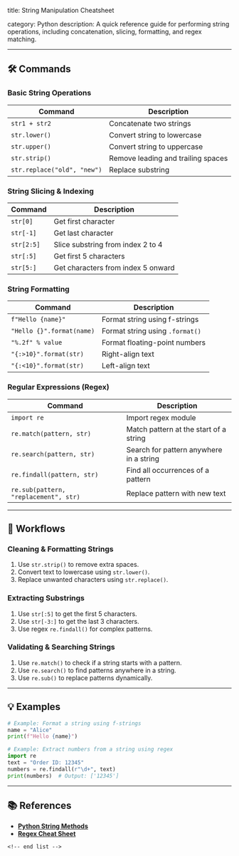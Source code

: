 title: String Manipulation Cheatsheet

category: Python
description: A quick reference guide for performing string operations, including concatenation, slicing, formatting, and regex matching.

---

## 🛠️ Commands

### **Basic String Operations**

| Command                       | Description                        |
| ----------------------------- | ---------------------------------- |
| `str1 + str2`               | Concatenate two strings            |
| `str.lower()`               | Convert string to lowercase        |
| `str.upper()`               | Convert string to uppercase        |
| `str.strip()`               | Remove leading and trailing spaces |
| `str.replace("old", "new")` | Replace substring                  |

### **String Slicing & Indexing**

| Command      | Description                        |
| ------------ | ---------------------------------- |
| `str[0]`   | Get first character                |
| `str[-1]`  | Get last character                 |
| `str[2:5]` | Slice substring from index 2 to 4  |
| `str[:5]`  | Get first 5 characters             |
| `str[5:]`  | Get characters from index 5 onward |

### **String Formatting**

| Command                     | Description                       |
| --------------------------- | --------------------------------- |
| `f"Hello {name}"`         | Format string using f-strings     |
| `"Hello {}".format(name)` | Format string using `.format()` |
| `"%.2f" % value`          | Format floating-point numbers     |
| `"{:>10}".format(str)`    | Right-align text                  |
| `"{:<10}".format(str)`    | Left-align text                   |

### **Regular Expressions (Regex)**

| Command                                 | Description                             |
| --------------------------------------- | --------------------------------------- |
| `import re`                           | Import regex module                     |
| `re.match(pattern, str)`              | Match pattern at the start of a string  |
| `re.search(pattern, str)`             | Search for pattern anywhere in a string |
| `re.findall(pattern, str)`            | Find all occurrences of a pattern       |
| `re.sub(pattern, "replacement", str)` | Replace pattern with new text           |

---

## 🔄 Workflows

### **Cleaning & Formatting Strings**

1. Use `str.strip()` to remove extra spaces.
2. Convert text to lowercase using `str.lower()`.
3. Replace unwanted characters using `str.replace()`.

### **Extracting Substrings**

1. Use `str[:5]` to get the first 5 characters.
2. Use `str[-3:]` to get the last 3 characters.
3. Use regex `re.findall()` for complex patterns.

### **Validating & Searching Strings**

1. Use `re.match()` to check if a string starts with a pattern.
2. Use `re.search()` to find patterns anywhere in a string.
3. Use `re.sub()` to replace patterns dynamically.

---

## 💡 Examples

```python
# Example: Format a string using f-strings
name = "Alice"
print(f"Hello {name}")
```

```python
# Example: Extract numbers from a string using regex
import re
text = "Order ID: 12345"
numbers = re.findall(r"\d+", text)
print(numbers)  # Output: ['12345']
```

---

## 📚 References

- **[Python String Methods](https://docs.python.org/3/library/stdtypes.html#string-methods)**
- **[Regex Cheat Sheet](https://www.rexegg.com/regex-quickstart.html)**

```
<!-- end list -->
```
